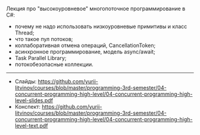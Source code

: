 Лекция про "высокоуровневое" многопоточное программирование в C#:

- почему не надо использовать низкоуровневые примитивы и класс Thread;
- что такое пул потоков;
- коллаборативная отмена операций, CancellationToken;
- асинхронное программирование, модель async/await;
- Task Parallel Library;
- потокобезопасные коллекции.

---

- Слайды: https://github.com/yurii-litvinov/courses/blob/master/programming-3rd-semester/04-concurrent-programming-high-level/04-concurrent-programming-high-level-slides.pdf
- Конспект: https://github.com/yurii-litvinov/courses/blob/master/programming-3rd-semester/04-concurrent-programming-high-level/04-concurrent-programming-high-level-text.pdf